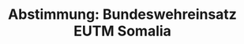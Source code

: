 ---
abstimmung:
  abstimmung: 3
  bundestagssitzung: 228
  datum: 30. März 2017
  legislaturperiode: 18
categories:
- Bundeswehr
- Ausland
data:
- title: Abstimmungsergebnis 20170330_3-data.pdf
  url: /res/abstimmungsliste/20170330_3-data.pdf
- title: Abstimmungsergebnis 20170330_3_xls-data.csv
  url: /res/abstimmungsliste/csv/20170330_3_xls-data.csv
documents:
- local: /res/abstimmungsdaten/018-228-03/1811273.pdf
  title: Drucksache 18/11273.pdf
  url: http://dip21.bundestag.de/dip21/btd/18/112/1811273.pdf
- local: /res/abstimmungsdaten/018-228-03/1811673.pdf
  title: Drucksache 18/11673.pdf
  url: http://dip21.bundestag.de/dip21/btd/18/116/1811673.pdf
ergebnis:
  cdu/csu:
    enthaltung: 0
    gesamt: 309
    ja: 269
    nein: 0
    nichtabgegeben: 40
    ungueltig: 0
  die.linke:
    enthaltung: 0
    gesamt: 64
    ja: 0
    nein: 49
    nichtabgegeben: 15
    ungueltig: 0
  file: 20170330_3_xls-data.csv
  fraktionslos:
    enthaltung: 0
    gesamt: 1
    ja: 0
    nein: 0
    nichtabgegeben: 1
    ungueltig: 0
  gruenen:
    enthaltung: 0
    gesamt: 63
    ja: 0
    nein: 48
    nichtabgegeben: 15
    ungueltig: 0
  spd:
    enthaltung: 0
    gesamt: 193
    ja: 166
    nein: 5
    nichtabgegeben: 22
    ungueltig: 0
layout: abstimmung
links:
- title: https://www.bundestag.de/parlament/plenum/abstimmung/abstimmung?id=462
  url: https://www.bundestag.de/parlament/plenum/abstimmung/abstimmung?id=462
- title: http://www.abgeordnetenwatch.de/bundeswehreinsatz_in_somalia_eutm-1105-862.html
  url: http://www.abgeordnetenwatch.de/bundeswehreinsatz_in_somalia_eutm-1105-862.html
preview: 'Deutscher Bundestag


  228. Sitzung des Deutschen Bundestages

  am Donnerstag, 30. März 2017


  Endgültiges Ergebnis der Namentlichen Abstimmung Nr. 3


  Beschlussempfehlung des Auswärtigen Ausschusses (3. Ausschuss) zu dem Antrag der

  Bundesregierung

  Fortsetzung der Beteiligung bewaffneter deutscher Streitkräfte an der EU-geführten

  Ausbildungs- und Beratungsmission EUTM Somalia

  Drs. 18/11273 und 18/11673


  Abgegebene Stimmen insgesamt:


  537


  Nicht abgegebene Stimmen:

  Ja-Stimmen:


  93

  435


  Nein-Stimmen:


  102


  Enthaltungen:


  0


  Ungültige:


  0


  Berlin, den 30.03.2017


  Beginn: 19:21

  Ende: 19:24

  '
tags:
- EUTM
- Somalia
- EU
- Ausbildung
- UN
title: 'Abstimmung: Bundeswehreinsatz EUTM Somalia'
---